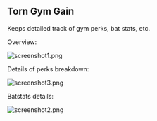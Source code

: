## Torn Gym Gain

Keeps detailed track of gym perks, bat stats, etc.

Overview:

![screenshot1.png](https://github.com/edlau2/Tampermonkey/blob/master/GymGains/screenshot1.png)

Details of perks breakdown:

![screenshot3.png](https://github.com/edlau2/Tampermonkey/blob/master/GymGains/screenshot3.png)

Batstats details:

![screenshot2.png](https://github.com/edlau2/Tampermonkey/blob/master/GymGains/screenshot2.png)
